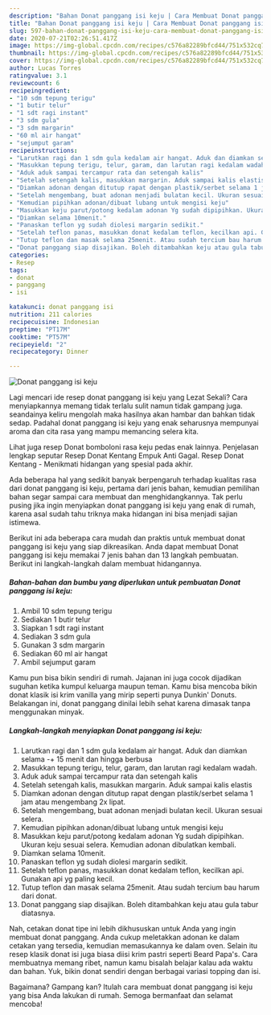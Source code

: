 ```yaml
---
description: "Bahan Donat panggang isi keju | Cara Membuat Donat panggang isi keju Yang Bikin Ngiler"
title: "Bahan Donat panggang isi keju | Cara Membuat Donat panggang isi keju Yang Bikin Ngiler"
slug: 597-bahan-donat-panggang-isi-keju-cara-membuat-donat-panggang-isi-keju-yang-bikin-ngiler
date: 2020-07-21T02:26:51.417Z
image: https://img-global.cpcdn.com/recipes/c576a82289bfcd44/751x532cq70/donat-panggang-isi-keju-foto-resep-utama.jpg
thumbnail: https://img-global.cpcdn.com/recipes/c576a82289bfcd44/751x532cq70/donat-panggang-isi-keju-foto-resep-utama.jpg
cover: https://img-global.cpcdn.com/recipes/c576a82289bfcd44/751x532cq70/donat-panggang-isi-keju-foto-resep-utama.jpg
author: Lucas Torres
ratingvalue: 3.1
reviewcount: 6
recipeingredient:
- "10 sdm tepung terigu"
- "1 butir telur"
- "1 sdt ragi instant"
- "3 sdm gula"
- "3 sdm margarin"
- "60 ml air hangat"
- "sejumput garam"
recipeinstructions:
- "Larutkan ragi dan 1 sdm gula kedalam air hangat. Aduk dan diamkan selama -+ 15 menit dan hingga berbusa"
- "Masukkan tepung terigu, telur, garam, dan larutan ragi kedalam wadah."
- "Aduk aduk sampai tercampur rata dan setengah kalis"
- "Setelah setengah kalis, masukkan margarin. Aduk sampai kalis elastis"
- "Diamkan adonan dengan ditutup rapat dengan plastik/serbet selama 1 jam atau mengembang 2x lipat."
- "Setelah mengembang, buat adonan menjadi bulatan kecil. Ukuran sesuai selera."
- "Kemudian pipihkan adonan/dibuat lubang untuk mengisi keju"
- "Masukkan keju parut/potong kedalam adonan Yg sudah dipipihkan. Ukuran keju sesuai selera. Kemudian adonan dibulatkan kembali."
- "Diamkan selama 10menit."
- "Panaskan teflon yg sudah diolesi margarin sedikit."
- "Setelah teflon panas, masukkan donat kedalam teflon, kecilkan api. Gunakan api yg paling kecil."
- "Tutup teflon dan masak selama 25menit. Atau sudah tercium bau harum dari donat."
- "Donat panggang siap disajikan. Boleh ditambahkan keju atau gula tabur diatasnya."
categories:
- Resep
tags:
- donat
- panggang
- isi

katakunci: donat panggang isi 
nutrition: 211 calories
recipecuisine: Indonesian
preptime: "PT17M"
cooktime: "PT57M"
recipeyield: "2"
recipecategory: Dinner

---
```



![Donat panggang isi keju](https://img-global.cpcdn.com/recipes/c576a82289bfcd44/751x532cq70/donat-panggang-isi-keju-foto-resep-utama.jpg)

Lagi mencari ide resep donat panggang isi keju yang Lezat Sekali? Cara menyiapkannya memang tidak terlalu sulit namun tidak gampang juga. seandainya keliru mengolah maka hasilnya akan hambar dan bahkan tidak sedap. Padahal donat panggang isi keju yang enak seharusnya mempunyai aroma dan cita rasa yang mampu memancing selera kita.

Lihat juga resep Donat bomboloni rasa keju pedas enak lainnya. Penjelasan lengkap seputar Resep Donat Kentang Empuk Anti Gagal. Resep Donat Kentang - Menikmati hidangan yang spesial pada akhir.

Ada beberapa hal yang sedikit banyak berpengaruh terhadap kualitas rasa dari donat panggang isi keju, pertama dari jenis bahan, kemudian pemilihan bahan segar sampai cara membuat dan menghidangkannya. Tak perlu pusing jika ingin menyiapkan donat panggang isi keju yang enak di rumah, karena asal sudah tahu triknya maka hidangan ini bisa menjadi sajian istimewa.


Berikut ini ada beberapa cara mudah dan praktis untuk membuat donat panggang isi keju yang siap dikreasikan. Anda dapat membuat Donat panggang isi keju memakai 7 jenis bahan dan 13 langkah pembuatan. Berikut ini langkah-langkah dalam membuat hidangannya.

<!--inarticleads1-->

##### Bahan-bahan dan bumbu yang diperlukan untuk pembuatan Donat panggang isi keju:

1. Ambil 10 sdm tepung terigu
1. Sediakan 1 butir telur
1. Siapkan 1 sdt ragi instant
1. Sediakan 3 sdm gula
1. Gunakan 3 sdm margarin
1. Sediakan 60 ml air hangat
1. Ambil sejumput garam


Kamu pun bisa bikin sendiri di rumah. Jajanan ini juga cocok dijadikan suguhan ketika kumpul keluarga maupun teman. Kamu bisa mencoba bikin donat klasik isi krim vanilla yang mirip seperti punya Dunkin&#39; Donuts. Belakangan ini, donat panggang dinilai lebih sehat karena dimasak tanpa menggunakan minyak. 

<!--inarticleads2-->

##### Langkah-langkah menyiapkan Donat panggang isi keju:

1. Larutkan ragi dan 1 sdm gula kedalam air hangat. Aduk dan diamkan selama -+ 15 menit dan hingga berbusa
1. Masukkan tepung terigu, telur, garam, dan larutan ragi kedalam wadah.
1. Aduk aduk sampai tercampur rata dan setengah kalis
1. Setelah setengah kalis, masukkan margarin. Aduk sampai kalis elastis
1. Diamkan adonan dengan ditutup rapat dengan plastik/serbet selama 1 jam atau mengembang 2x lipat.
1. Setelah mengembang, buat adonan menjadi bulatan kecil. Ukuran sesuai selera.
1. Kemudian pipihkan adonan/dibuat lubang untuk mengisi keju
1. Masukkan keju parut/potong kedalam adonan Yg sudah dipipihkan. Ukuran keju sesuai selera. Kemudian adonan dibulatkan kembali.
1. Diamkan selama 10menit.
1. Panaskan teflon yg sudah diolesi margarin sedikit.
1. Setelah teflon panas, masukkan donat kedalam teflon, kecilkan api. Gunakan api yg paling kecil.
1. Tutup teflon dan masak selama 25menit. Atau sudah tercium bau harum dari donat.
1. Donat panggang siap disajikan. Boleh ditambahkan keju atau gula tabur diatasnya.


Nah, cetakan donat tipe ini lebih dikhususkan untuk Anda yang ingin membuat donat panggang. Anda cukup meletakkan adonan ke dalam cetakan yang tersedia, kemudian memasukannya ke dalam oven. Selain itu resep klasik donat isi juga biasa diisi krim pastri seperti Beard Papa&#39;s. Cara membuatnya memang ribet, namun kamu bisalah belajar kalau ada waktu dan bahan. Yuk, bikin donat sendiri dengan berbagai variasi topping dan isi. 

Bagaimana? Gampang kan? Itulah cara membuat donat panggang isi keju yang bisa Anda lakukan di rumah. Semoga bermanfaat dan selamat mencoba!
